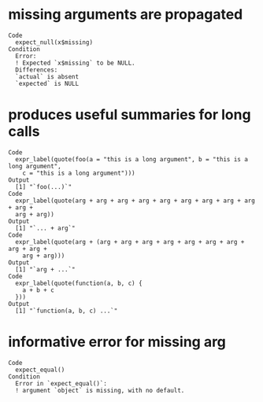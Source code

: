 # missing arguments are propagated

    Code
      expect_null(x$missing)
    Condition
      Error:
      ! Expected `x$missing` to be NULL.
      Differences:
      `actual` is absent
      `expected` is NULL

# produces useful summaries for long calls

    Code
      expr_label(quote(foo(a = "this is a long argument", b = "this is a long argument",
        c = "this is a long argument")))
    Output
      [1] "`foo(...)`"
    Code
      expr_label(quote(arg + arg + arg + arg + arg + arg + arg + arg + arg + arg +
      arg + arg))
    Output
      [1] "`... + arg`"
    Code
      expr_label(quote(arg + (arg + arg + arg + arg + arg + arg + arg + arg + arg +
        arg + arg)))
    Output
      [1] "`arg + ...`"
    Code
      expr_label(quote(function(a, b, c) {
        a + b + c
      }))
    Output
      [1] "`function(a, b, c) ...`"

# informative error for missing arg

    Code
      expect_equal()
    Condition
      Error in `expect_equal()`:
      ! argument `object` is missing, with no default.

